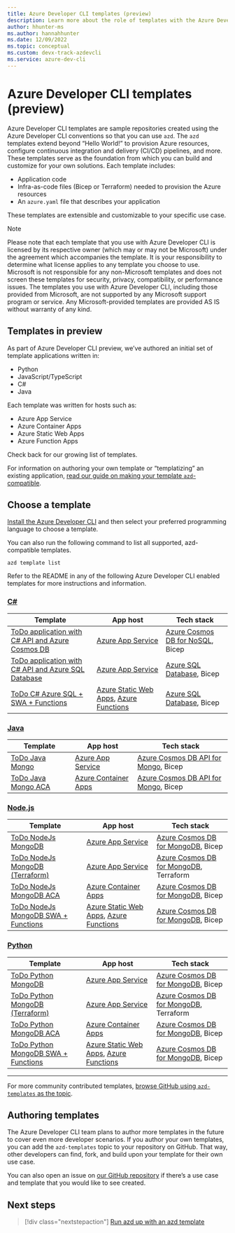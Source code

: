 ```yaml
---
title: Azure Developer CLI templates (preview)
description: Learn more about the role of templates with the Azure Developer CLI (azd).
author: hhunter-ms
ms.author: hannahhunter
ms.date: 12/09/2022
ms.topic: conceptual
ms.custom: devx-track-azdevcli
ms.service: azure-dev-cli
---
```


# Azure Developer CLI templates (preview)

Azure Developer CLI templates are sample repositories created using the Azure Developer CLI conventions so that you can use `azd`. The `azd` templates extend beyond “Hello World!” to provision Azure resources, configure continuous integration and delivery (CI/CD) pipelines, and more. These templates serve as the foundation from which you can build and customize for your own solutions. Each template includes:

- Application code
- Infra-as-code files (Bicep or Terraform) needed to provision the Azure resources
- An `azure.yaml` file that describes your application

These templates are extensible and customizable to your specific use case.

> [!NOTE]
> Please note that each template that you use with Azure Developer CLI is licensed by its respective owner (which may or may not be Microsoft) under the agreement which accompanies the template. It is your responsibility to determine what license applies to any template you choose to use.  Microsoft is not responsible for any non-Microsoft templates and does not screen these templates for security, privacy, compatibility, or performance issues. The templates you use with Azure Developer CLI, including those provided from Microsoft, are not supported by any Microsoft support program or service. Any Microsoft-provided templates are provided AS IS without warranty of any kind.

## Templates in preview

As part of Azure Developer CLI preview, we’ve authored an initial set of template applications written in:

- Python
- JavaScript/TypeScript
- C#
- Java

Each template was written for hosts such as:

- Azure App Service
- Azure Container Apps
- Azure Static Web Apps
- Azure Function Apps

Check back for our growing list of templates.

For information on authoring your own template or “templatizing” an existing application, [read our guide on making your template `azd`-compatible](./make-azd-compatible.md).

## Choose a template

[Install the Azure Developer CLI](./install-azd.md) and then select your preferred programming language to choose a template.

You can also run the following command to list all supported, azd-compatible templates.

```azdeveloper
azd template list
```

Refer to the README in any of the following Azure Developer CLI enabled templates for more instructions and information.

### [C#](#tab/csharp)

| Template      | App host | Tech stack |
| ----------- | ----------| ----------- |
| [ToDo application with C# API and Azure Cosmos DB](https://github.com/Azure-Samples/todo-csharp-cosmos-sql) | [Azure App Service](/azure/app-service/) | [Azure Cosmos DB for NoSQL](/learn/modules/intro-to-azure-cosmos-db-core-api/), Bicep |
| [ToDo application with C# API and Azure SQL Database](https://github.com/azure-samples/todo-csharp-sql) | [Azure App Service](/azure/app-service/) | [Azure SQL Database](/azure/azure-sql/database/sql-database-paas-overview), Bicep |
| [ToDo C# Azure SQL + SWA + Functions](https://github.com/Azure-Samples/todo-csharp-sql-swa-func) | [Azure Static Web Apps](/azure/static-web-apps/), [Azure Functions](/azure/azure-functions/) | [Azure SQL Database](/azure/azure-sql/database/sql-database-paas-overview), Bicep |


### [Java](#tab/java)

| Template      | App host | Tech stack	 | 
| ----------- | ----------| ----------- | 
| [ToDo Java Mongo](https://github.com/Azure-Samples/todo-java-mongo) | [Azure App Service](/azure/app-service/) | [Azure Cosmos DB API for Mongo](/azure/cosmos-db/mongodb/mongodb-introduction), Bicep | 
| [ToDo Java Mongo ACA](https://github.com/Azure-Samples/todo-java-mongo-aca) | [Azure Container Apps](/azure/container-apps/overview) | [Azure Cosmos DB API for Mongo](/azure/cosmos-db/mongodb/mongodb-introduction), Bicep | 


### [Node.js](#tab/nodejs)

| Template      | App host | Tech stack |
| ----------- | ----------| ----------- |
| [ToDo NodeJs MongoDB](https://github.com/azure-samples/todo-nodejs-mongo) | [Azure App Service](/azure/app-service/) | [Azure Cosmos DB for MongoDB](/azure/cosmos-db/mongodb/mongodb-introduction), Bicep |  
| [ToDo NodeJs MongoDB (Terraform)](https://github.com/azure-samples/todo-nodejs-mongo-terraform) | [Azure App Service](/azure/app-service/) | [Azure Cosmos DB for MongoDB](/azure/cosmos-db/mongodb/mongodb-introduction), Terraform |  
| [ToDo NodeJs MongoDB ACA](https://github.com/azure-samples/todo-nodejs-mongo-aca) | [Azure Container Apps](/azure/container-apps/overview) | [Azure Cosmos DB for MongoDB](/azure/cosmos-db/mongodb/mongodb-introduction), Bicep |
| [ToDo NodeJs MongoDB SWA + Functions](https://github.com/azure-samples/todo-nodejs-mongo-swa-func) | [Azure Static Web Apps](/azure/static-web-apps/), [Azure Functions](/azure/azure-functions/) | [Azure Cosmos DB for MongoDB](/azure/cosmos-db/mongodb/mongodb-introduction), Bicep |

### [Python](#tab/python)

| Template      | App host | Tech stack |
| ----------- | ----------| ----------- |
| [ToDo Python MongoDB](https://github.com/azure-samples/todo-python-mongo) | [Azure App Service](/azure/app-service/) | [Azure Cosmos DB for MongoDB](/azure/cosmos-db/mongodb/mongodb-introduction), Bicep  |  
| [ToDo Python MongoDB (Terraform)](https://github.com/Azure-Samples/todo-python-mongo-terraform) | [Azure App Service](/azure/app-service/) | [Azure Cosmos DB for MongoDB](/azure/cosmos-db/mongodb/mongodb-introduction), Terraform  |  
| [ToDo Python MongoDB ACA](https://github.com/azure-samples/todo-python-mongo-aca) | [Azure Container Apps](/azure/container-apps/overview) |  [Azure Cosmos DB for MongoDB](/azure/cosmos-db/mongodb/mongodb-introduction), Bicep |  
| [ToDo Python MongoDB SWA + Functions](https://github.com/azure-samples/todo-python-mongo-swa-func) | [Azure Static Web Apps](/azure/static-web-apps/), [Azure Functions](/azure/azure-functions/) |  [Azure Cosmos DB for MongoDB](/azure/cosmos-db/mongodb/mongodb-introduction), Bicep|

---

For more community contributed templates, [browse GitHub using `azd-templates` as the topic]( https://github.com/topics/azd-templates).

## Authoring templates

The Azure Developer CLI team plans to author more templates in the future to cover even more developer scenarios. If you author your own templates, you can add the `azd-templates` topic to your repository on GitHub. That way, other developers can find, fork, and build upon your template for their own use case.

You can also open an issue on [our GitHub repository](https://github.com/Azure/azure-dev) if there’s a use case and template that you would like to see created.

## Next steps

> [!div class="nextstepaction"]
> [Run azd up with an azd template](./get-started.md)